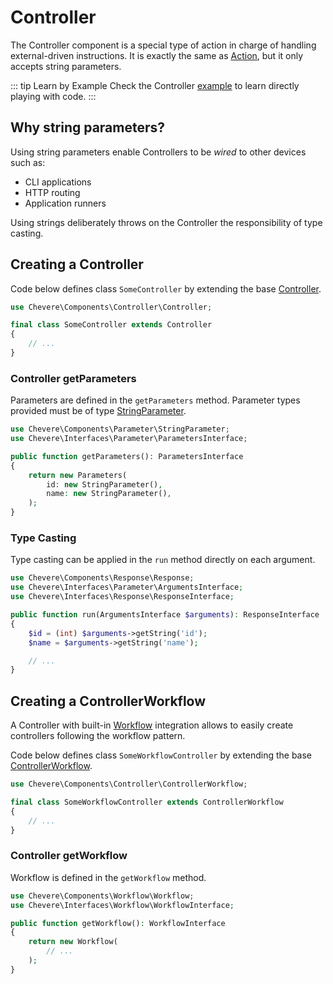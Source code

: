 # Controller

The Controller component is a special type of action in charge of handling external-driven instructions. It is exactly the same as [Action](Action.md), but it only accepts string parameters.

::: tip Learn by Example
Check the Controller [example](https://github.com/chevere/examples/tree/main/00.HelloWorld#00controllerphp) to learn directly playing with code.
:::

## Why string parameters?

Using string parameters enable Controllers to be _wired_ to other devices such as:

* CLI applications
* HTTP routing
* Application runners

Using strings deliberately throws on the Controller the responsibility of type casting.

## Creating a Controller

Code below defines class `SomeController` by extending the base [Controller](../reference/Chevere/Components/Controller/Controller.md).

```php
use Chevere\Components\Controller\Controller;

final class SomeController extends Controller
{
    // ...
}
```

### Controller getParameters

Parameters are defined in the `getParameters` method. Parameter types provided must be of type [StringParameter](Parameter.md#string-paramater).

```php
use Chevere\Components\Parameter\StringParameter;
use Chevere\Interfaces\Parameter\ParametersInterface;

public function getParameters(): ParametersInterface
{
    return new Parameters(
        id: new StringParameter(),
        name: new StringParameter(),
    );
}
```

### Type Casting

Type casting can be applied in the `run` method directly on each argument.

```php
use Chevere\Components\Response\Response;
use Chevere\Interfaces\Parameter\ArgumentsInterface;
use Chevere\Interfaces\Response\ResponseInterface;

public function run(ArgumentsInterface $arguments): ResponseInterface
{
    $id = (int) $arguments->getString('id');
    $name = $arguments->getString('name');

    // ...
}
```

## Creating a ControllerWorkflow

A Controller with built-in [Workflow](Workflow.md) integration allows to easily create controllers following the workflow pattern.

Code below defines class `SomeWorkflowController` by extending the base [ControllerWorkflow](../reference/Chevere/Components/Controller/ControllerWorkflow.md).

```php
use Chevere\Components\Controller\ControllerWorkflow;

final class SomeWorkflowController extends ControllerWorkflow
{
    // ...
}
```

### Controller getWorkflow

Workflow is defined in the `getWorkflow` method.

```php
use Chevere\Components\Workflow\Workflow;
use Chevere\Interfaces\Workflow\WorkflowInterface;

public function getWorkflow(): WorkflowInterface
{
    return new Workflow(
        // ...
    );
}
```
